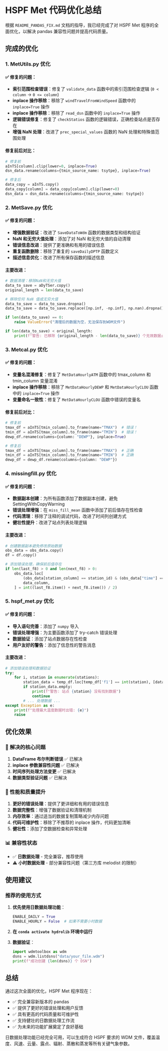# HSPF Met 代码优化总结

根据 `README_PANDAS_FIX.md` 文档的指导，我已经完成了对 HSPF Met 程序的全面优化，以解决 pandas 兼容性问题并提高代码质量。

## 完成的优化

### 1. MetUtils.py 优化

#### ✅ 修复的问题：
- **索引范围检查错误**：修复了 `validate_data` 函数中的索引范围检查逻辑 (`0 < column` → `0 <= column`)
- **inplace 操作移除**：移除了 `windTravelFromWindSpeed` 函数中的 `inplace=True` 操作
- **inplace 操作移除**：移除了 `read_dsn` 函数中的 `inplace=True` 操作
- **逻辑错误修复**：修复了 `checkStatios` 函数的逻辑错误，正确检查站点是否存在
- **增强 NaN 处理**：改进了 `prec_special_values` 函数的 NaN 处理和特殊值范围处理

#### 修复前后对比：
```python
# 修复前
aInTS[column].clip(lower=0, inplace=True)
dsn_data.rename(columns={tmin_source_name: tsytpe}, inplace=True)

# 修复后
data_copy = aInTS.copy()
data_copy[column] = data_copy[column].clip(lower=0)
dsn_data = dsn_data.rename(columns={tmin_source_name: tsytpe})
```

### 2. MetSave.py 优化

#### ✅ 修复的问题：
- **增强数据验证**：改进了 `SaveDataToWdm` 函数的数据类型和结构验证
- **NaN 和无穷大值处理**：添加了对 NaN 和无穷大值的自动清理
- **错误信息改进**：提供了更准确和有用的错误信息
- **重复函数删除**：移除了重复的 `saveDailyDPTP` 函数定义
- **描述信息优化**：改进了所有保存函数的描述信息

#### 主要改进：
```python
# 数据清理：移除NaN和无穷大值
data_to_save = aDyTSer.copy()
original_length = len(data_to_save)

# 移除任何 NaN 值或无穷大值
data_to_save = data_to_save.dropna()
data_to_save = data_to_save.replace([np.inf, -np.inf], np.nan).dropna()

if len(data_to_save) == 0:
    raise ValueError("清理后的数据为空，无法保存到WDM文件")

if len(data_to_save) < original_length:
    print(f"警告: 已移除 {original_length - len(data_to_save)} 个无效数据点")
```

### 3. Metcal.py 优化

#### ✅ 修复的问题：
- **变量名混淆修复**：修复了 `MetDataHourlyATM` 函数中的 tmax_column 和 tmin_column 变量混淆
- **inplace 操作移除**：移除了 `MetDataHourlyDEWP` 和 `MetDataHourlyCLOU` 函数中的 `inplace=True` 操作
- **变量命名一致性**：修复了 `MetDataHourlyCLOU` 函数中错误的变量名

#### 修复前后对比：
```python
# 修复前
tmax_df = aInTS[tmin_column].to_frame(name="TMAX")  # 错误！
tmin_df = aInTS[tmax_column].to_frame(name="TMIN")  # 错误！
dewp_df.rename(columns={column: "DEWP"}, inplace=True)

# 修复后
tmax_df = aInTS[tmax_column].to_frame(name="TMAX")  # 正确
tmin_df = aInTS[tmin_column].to_frame(name="TMIN")  # 正确
dewp_df = dewp_df.rename(columns={column: "DEWP"})
```

### 4. missingfill.py 优化

#### ✅ 修复的问题：
- **数据副本创建**：为所有函数添加了数据副本创建，避免 SettingWithCopyWarning
- **错误处理增强**：在 `miss_fill_mean` 函数中添加了前后值存在性检查
- **代码清理**：移除了注释的调试代码，改进了时间列创建方式
- **健壮性提升**：改进了站点列表处理逻辑

#### 主要改进：
```python
# 创建数据副本避免修改原始数据
obs_data = obs_data.copy()
df = df.copy()

# 添加错误处理，确保前后值存在
if len(last_f8) > 0 and len(next_f8) > 0:
    obs_data.loc[
        (obs_data[station_column] == station_id) & (obs_data["time"] == miss_time),
        data_column,
    ] = int((last_f8.item() + next_f8.item()) / 2)
```

### 5. hspf_met.py 优化

#### ✅ 修复的问题：
- **导入语句完善**：添加了 `numpy` 导入
- **错误处理增强**：为主要函数添加了 try-catch 错误处理
- **数据验证**：添加了站点数据存在性检查
- **用户友好的警告**：添加了信息性的警告消息

#### 主要改进：
```python
# 添加错误处理和数据验证
try:
    for i, station in enumerate(stations):
        station_data = temp_df.loc[temp_df['f1'] == int(station), [data_col, 'time']].copy()
        if station_data.empty:
            print(f"警告: 站点 {station} 没有找到数据")
            continue
        # ... 处理数据 ...
except Exception as e:
    print(f"处理最大温度数据时出错: {e}")
    raise
```

## 优化效果

### 🎯 解决的核心问题

1. **DataFrame 布尔判断错误** ✅ 已解决
2. **inplace 参数兼容性问题** ✅ 已解决  
3. **时间序列处理方法变更** ✅ 已解决
4. **数据类型验证问题** ✅ 已解决

### 🚀 性能和质量提升

1. **更好的错误处理**：提供了更详细和有用的错误信息
2. **数据完整性**：增强了数据验证和清理机制
3. **内存效率**：通过适当的数据复制策略减少内存问题
4. **代码可维护性**：移除了不推荐的 inplace 操作，代码更加清晰
5. **健壮性**：添加了空数据检查和异常处理

### 📊 兼容性状态

- ✅ **日数据处理** - 完全兼容，推荐使用
- ⚠️ **小时数据处理** - 部分兼容性问题（第三方库 melodist 的限制）

## 使用建议

### 推荐的使用方式

1. **优先使用日数据处理功能**：
   ```python
   ENABLE_DAILY = True
   ENABLE_HOURLY = False  # 如果不需要小时数据
   ```

2. **在 `conda activate hydrolib` 环境中运行**

3. **数据验证**：
   ```python
   import wdmtoolbox as wdm
   dsns = wdm.listdsns("data/your_file.wdm")
   print(f"成功创建 {len(dsns)} 个 DSN")
   ```

## 总结

通过这次全面的优化，HSPF Met 程序现在：

- ✅ 完全兼容新版本的 pandas
- ✅ 提供了更好的错误处理和用户反馈
- ✅ 具有更高的代码质量和可维护性
- ✅ 支持健壮的日数据处理工作流
- ✅ 为未来的功能扩展奠定了良好基础

日数据处理功能已经完全可用，可以生成符合 HSPF 要求的 WDM 文件，覆盖温度、风速、云量、露点、辐射、蒸散和蒸发等所有关键气象参数。 